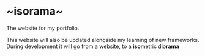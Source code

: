 # \~isorama\~

The website for my portfolio. 

This website will also be updated alongside my learning of new frameworks.
During development it will go from a website, to a **iso**metric dio**rama**
